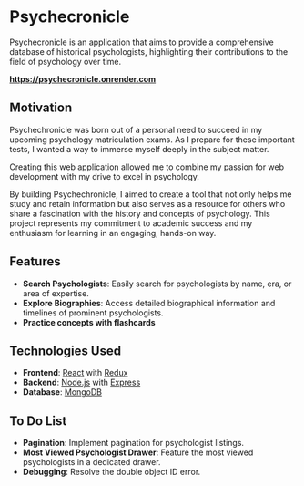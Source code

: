 # Psychecronicle

Psychecronicle is an application that aims to provide a comprehensive database of historical psychologists, highlighting their contributions to the field of psychology over time.

**https://psychecronicle.onrender.com**

## Motivation

Psychechronicle was born out of a personal need to succeed in my upcoming psychology matriculation exams. As I prepare for these important tests, I wanted a way to immerse myself deeply in the subject matter. 

Creating this web application allowed me to combine my passion for web development with my drive to excel in psychology. 

By building Psychechronicle, I aimed to create a tool that not only helps me study and retain information but also serves as a resource for others who share a fascination with the history and concepts of psychology. This project represents my commitment to academic success and my enthusiasm for learning in an engaging, hands-on way.

## Features

- **Search Psychologists**: Easily search for psychologists by name, era, or area of expertise.
- **Explore Biographies**: Access detailed biographical information and timelines of prominent psychologists.
- **Practice concepts with flashcards**

## Technologies Used

- **Frontend**: [React](https://reactjs.org/) with [Redux](https://redux.js.org/)
- **Backend**: [Node.js](https://nodejs.org/) with [Express](https://expressjs.com/)
- **Database**: [MongoDB](https://www.mongodb.com/)

## To Do List

- **Pagination**: Implement pagination for psychologist listings.
- **Most Viewed Psychologist Drawer**: Feature the most viewed psychologists in a dedicated drawer.
- **Debugging**: Resolve the double object ID error.
  




